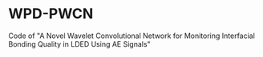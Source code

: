 # WPD-PWCN
Code of "A Novel Wavelet Convolutional Network for Monitoring Interfacial Bonding Quality in LDED Using AE Signals"
